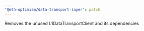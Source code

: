 ```yaml
---
'@eth-optimism/data-transport-layer': patch
---
```


Removes the unused L1DataTransportClient and its dependencies
